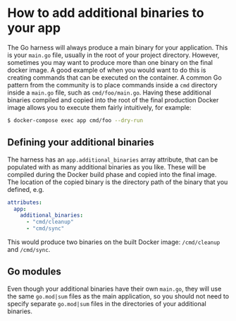 # How to add additional binaries to your app

The Go harness will always produce a main binary for your application. This is your `main.go` file, usually in the root of your project directory. However, sometimes you may want to produce more than one binary on the final docker image. A good example of when you would want to do this is creating commands that can be executed on the container. A common Go pattern from the community is to place commands inside a `cmd` directory inside a `main.go` file, such as `cmd/foo/main.go`. Having these additional binaries compiled and copied into the root of the final production Docker image allows you to execute them fairly intuitively, for example:

```bash
$ docker-compose exec app cmd/foo --dry-run
```

## Defining your additional binaries

The harness has an `app.additional_binaries` array attribute, that can be populated with as many additional binaries as you like. These will be compiled during the Docker build phase and copied into the final image. The location of the copied binary is the directory path of the binary that you defined, e.g.

```yaml
attributes:
  app:
    additional_binaries:
      - "cmd/cleanup"
      - "cmd/sync"
```

This would produce two binaries on the built Docker image: `/cmd/cleanup` and `/cmd/sync`.

## Go modules

Even though your additional binaries have their own `main.go`, they will use the same `go.mod|sum` files as the main application, so you should not need to specify separate `go.mod|sum` files in the directories of your additional binaries.
